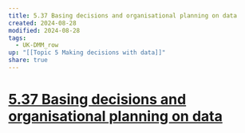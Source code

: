 ```yaml
---
title: 5.37 Basing decisions and organisational planning on data
created: 2024-08-28
modified: 2024-08-28
tags:
  - UK-DMM_row
up: "[[Topic 5 Making decisions with data]]"
share: true
---
```

# [5.37 Basing decisions and organisational planning on data](5.37%20Basing%20decisions%20and%20organisational%20planning%20on%20data.md)
